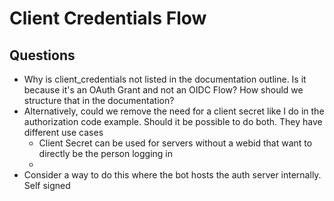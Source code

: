 # Client Credentials Flow

## Questions
 - Why is client_credentials not listed in the documentation outline. Is it because it's an OAuth Grant and not an OIDC Flow? How should we structure that in the documentation?
 - Alternatively, could we remove the need for a client secret like I do in the authorization code example. Should it be possible to do both. They have different use cases
    - Client Secret can be used for servers without a webid that want to directly be the person logging in
    - 
 - Consider a way to do this where the bot hosts the auth server internally. Self signed